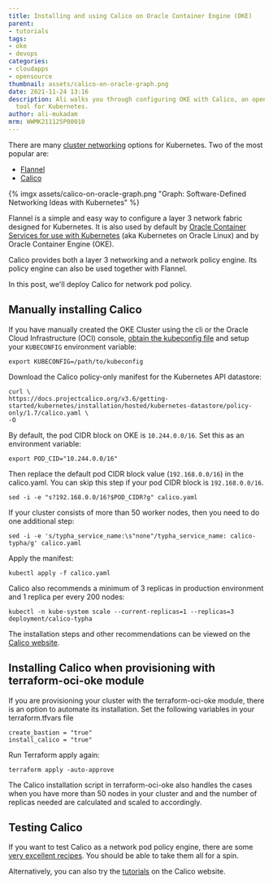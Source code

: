 ```yaml
---
title: Installing and using Calico on Oracle Container Engine (OKE)
parent:
- tutorials
tags:
- oke
- devops
categories:
- cloudapps
- opensource
thumbnail: assets/calico-on-oracle-graph.png
date: 2021-11-24 13:16
description: Ali walks you through configuring OKE with Calico, an open-source networking
  tool for Kubernetes.
author: ali-mukadam
mrm: WWMK211125P00010
---
```

There are many [cluster networking](https://kubernetes.io/docs/concepts/cluster-administration/networking/#how-to-implement-the-kubernetes-networking-model) options for Kubernetes. Two of the most popular are:

 * [Flannel](https://github.com/flannel-io/flannel)
 * [Calico](https://www.tigera.io/project-calico/)

{% imgx assets/calico-on-oracle-graph.png  "Graph: Software-Defined Networking Ideas with Kubernetes" %}

Flannel is a simple and easy way to configure a layer 3 network fabric designed for Kubernetes. It is also used by default by [Oracle Container Services for use with Kubernetes](https://docs.oracle.com/en/operating-systems/oracle-linux/kubernetes/) (aka Kubernetes on Oracle Linux) and by Oracle Container Engine (OKE).

Calico provides both a layer 3 networking and a network policy engine. Its policy engine can also be used together with Flannel.

In this post, we'll deploy Calico for network pod policy.

## Manually installing Calico

If you have manually created the OKE Cluster using the cli or the Oracle Cloud Infrastructure (OCI) console, [obtain the kubeconfig file](https://docs.oracle.com/en-us/iaas/Content/ContEng/Tasks/contengdownloadkubeconfigfile.htm) and setup your `KUBECONFIG` environment variable:

```console
export KUBECONFIG=/path/to/kubeconfig
```

Download the Calico policy-only manifest for the Kubernetes API datastore:

```console
curl \
https://docs.projectcalico.org/v3.6/getting-started/kubernetes/installation/hosted/kubernetes-datastore/policy-only/1.7/calico.yaml \
-O
```

By default, the pod CIDR block on OKE is `10.244.0.0/16`. Set this as an environment variable:

```console
export POD_CID="10.244.0.0/16"
```

Then replace the default pod CIDR block value (`192.168.0.0/16`) in the calico.yaml. You can skip this step if your pod CIDR block is `192.168.0.0/16`.

```console
sed -i -e "s?192.168.0.0/16?$POD_CIDR?g" calico.yaml
```

If your cluster consists of more than 50 worker nodes, then you need to do one additional step:

```console
sed -i -e 's/typha_service_name:\s"none"/typha_service_name: calico-typha/g' calico.yaml
```

Apply the manifest:

```console
kubectl apply -f calico.yaml
```

Calico also recommends a minimum of 3 replicas in production environment and 1 replica per every 200 nodes:

```console
kubectl -n kube-system scale --current-replicas=1 --replicas=3 deployment/calico-typha
```

The installation steps and other recommendations can be viewed on the [Calico website](https://docs.projectcalico.org/getting-started/kubernetes/).

## Installing Calico when provisioning with terraform-oci-oke module

If you are provisioning your cluster with the terraform-oci-oke module, there is an option to automate its installation. Set the following variables in your terraform.tfvars file

```console
create_bastion = "true"
install_calico = "true"
```

Run Terraform apply again:

```console
terraform apply -auto-approve
```

The Calico installation script in terraform-oci-oke also handles the cases when you have more than 50 nodes in your cluster and and the number of replicas needed are calculated and scaled to accordingly.

## Testing Calico

If you want to test Calico as a network pod policy engine, there are some [very excellent recipes](https://github.com/ahmetb/kubernetes-network-policy-recipes). You should be able to take them all for a spin.

Alternatively, you can also try the [tutorials](https://docs.projectcalico.org/security/) on the Calico website.
